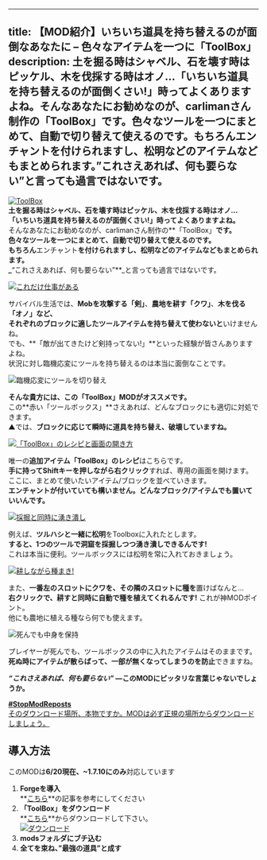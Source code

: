 
---
title: 【MOD紹介】いちいち道具を持ち替えるのが面倒なあなたに – 色々なアイテムを一つに「ToolBox」
description: 土を掘る時はシャベル、石を壊す時はピッケル、木を伐採する時はオノ…「いちいち道具を持ち替えるのが面倒くさい!」時ってよくありますよね。そんなあなたにお勧めなのが、carlimanさん制作の「ToolBox」です。色々なツールを一つにまとめて、自動で切り替えて使えるのです。もちろんエンチャントを付けられますし、松明などのアイテムなどもまとめられます。”これさえあれば、何も要らない”と言っても過言ではないです。
---

[![ToolBox](https://cdn-ak.f.st-hatena.com/images/fotolife/s/sasigume/20210208/20210208140956.png)](#5/8/58fa6a2b.png "ToolBox")  
**土を掘る時はシャベル、石を壊す時はピッケル、木を伐採する時はオノ…  
「いちいち道具を持ち替えるのが面倒くさい!」時ってよくありますよね。**  
そんなあなたにお勧めなのが、carlimanさん制作の**「ToolBox」**です。  
**色々なツールを一つにまとめて、自動で切り替えて使えるのです。**  
もちろん**エンチャント**を付けられますし、**松明などのアイテム**などもまとめられます。  
_**“これさえあれば、何も要らない”**_と言っても過言ではないです。

[![これだけ仕事がある](https://cdn-ak.f.st-hatena.com/images/fotolife/s/sasigume/20210208/20210208134931.png)](#4/5/45c5ae70.png "これだけ仕事がある")

サバイバル生活では、**Mobを攻撃する「剣」**、**農地を耕す「クワ」**、**木を伐る「オノ」**など、  
それぞれのブロックに適した**ツールアイテムを持ち替えて使わないと**いけませんね。  
でも、**「敵が出てきたけど剣持ってない!」**といった経験が皆さんありますよね。   
状況に対し臨機応変にツールを持ち替えるのは本当に面倒なことです。

![臨機応変にツールを切り替え](https://cdn-ak.f.st-hatena.com/images/fotolife/s/sasigume/20210208/20210208075011.gif)

**そんな貴方には、この「ToolBox」MODがオススメです。**  
この**赤い「ツールボックス」**さえあれば、どんなブロックにも適切に対処できます。  
▲では、**ブロックに応じて瞬時に道具を持ち替え、破壊していますね。**

[![「ToolBox」のレシピと画面の開き方](https://cdn-ak.f.st-hatena.com/images/fotolife/s/sasigume/20210208/20210208163104.jpg)](#e/1/e1b353a6.jpg "「ToolBox」のレシピと画面の開き方")

唯一の**追加アイテム「ToolBox」のレシピ**はこちらです。  
**手に持ってShiftキーを押しながら右クリック**すれば、専用の画面を開けます。  
ここに、まとめて使いたいアイテム/ブロックを並べていきます。  
**エンチャントが付いていても構いません。**どんなブロック/アイテムでも置いていいんです。****

[![採掘と同時に湧き潰し](https://cdn-ak.f.st-hatena.com/images/fotolife/s/sasigume/20210208/20210208150520.png)](#8/a/8ab6e7ff.png "採掘と同時に湧き潰し")

例えば、**ツルハシと一緒に松明**をToolboxに入れたとします。  
**すると、**1つのツールで洞窟を採掘しつつ湧き潰しできる**んです!**  
これは本当に便利。ツールボックスには松明を常に入れておきましょう。

[![耕しながら種まき!](https://cdn-ak.f.st-hatena.com/images/fotolife/s/sasigume/20210208/20210208162826.png)](#d/d/dd9cbbf9.png "耕しながら種まき!")

また、**一番左のスロットにクワを、その隣のスロットに種を**置けばなんと…  
**右クリックで、耕すと同時に自動で種を植えてくれるんです!** これが神MODポイント。  
他にも農地に植える種なら何でも使えます。

![死んでも中身を保持](https://cdn-ak.f.st-hatena.com/images/fotolife/s/sasigume/20210208/20210208162018.jpg)

プレイヤーが死んでも、ツールボックスの中に入れたアイテムはそのままです。  
**死ぬ時にアイテムが散らばって、一部が無くなってしまうのを防止**できますね。

**_“これさえあれば、何も要らない”_ ―このMODにピッタリな言葉じゃないでしょうか。**

[**#StopModReposts**  
そのダウンロード場所、本物ですか。MODは必ず正規の場所からダウンロードしましょう。](https://www.napoan.com/stop-mod-reposts/)

## 導入方法

このMODは**6/20現在、~1.7.10にのみ**対応しています

1.  **Forgeを導入**  
    **[こちら](/new-way-to-install-mod/#forge-inst)**の記事を参考にしてください
2.  **「ToolBox」をダウンロード**  
    **[こちら](http://www.minecraftforum.net/forums/mapping-and-modding/minecraft-mods/2356711-toolbox-25-000-downloads-now-compatible-with "「ToolBox」のダウンロード")**からダウンロードして下さい。  
    [![ダウンロード](https://cdn-ak.f.st-hatena.com/images/fotolife/s/sasigume/20210208/20210208140055.jpg)](#4/f/4fda11e4.jpg "ダウンロード")
3.  **modsフォルダにブチ込む** 
4.  **全てを束ね、”最強の道具”と成す**
